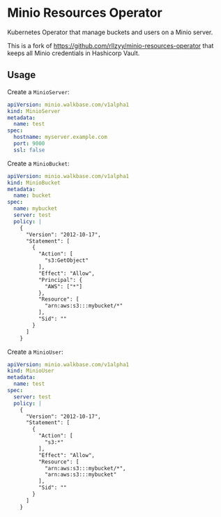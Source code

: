 # Minio Resources Operator

Kubernetes Operator that manage buckets and users on a Minio server.

This is a fork of https://github.com/rllzyy/minio-resources-operator that keeps all Minio credentials in Hashicorp Vault.

## Usage

Create a `MinioServer`:

```yaml 
apiVersion: minio.walkbase.com/v1alpha1
kind: MinioServer
metadata:
  name: test
spec:
  hostname: myserver.example.com
  port: 9000
  ssl: false
```

Create a `MinioBucket`:

```yaml
apiVersion: minio.walkbase.com/v1alpha1
kind: MinioBucket
metadata:
  name: bucket
spec:
  name: mybucket
  server: test
  policy: |
    {
      "Version": "2012-10-17",
      "Statement": [
        {
          "Action": [
            "s3:GetObject"
          ],
          "Effect": "Allow",
          "Principal": {
            "AWS": ["*"]
          },
          "Resource": [
            "arn:aws:s3:::mybucket/*"
          ],
          "Sid": ""
        }
      ]
    }

```

Create a `MinioUser`:

```yaml
apiVersion: minio.walkbase.com/v1alpha1
kind: MinioUser
metadata:
  name: test
spec:
  server: test
  policy: |
    {
      "Version": "2012-10-17",
      "Statement": [
        {
          "Action": [
            "s3:*"
          ],
          "Effect": "Allow",
          "Resource": [
            "arn:aws:s3:::mybucket/*",
            "arn:aws:s3:::mybucket"
          ],
          "Sid": ""
        }
      ]
    }
```